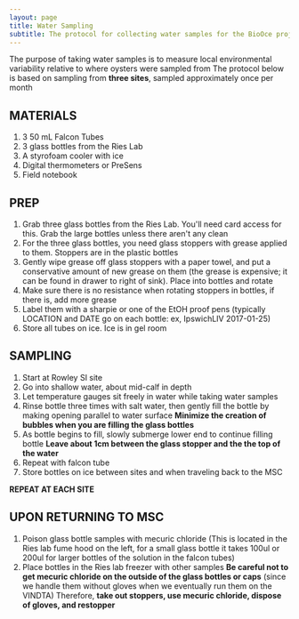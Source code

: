 ```yaml
---
layout: page
title: Water Sampling
subtitle: The protocol for collecting water samples for the BioOce project
---
```


The purpose of taking water samples is to measure local environmental variability relative to where oysters were sampled from
The protocol below is based on sampling from **three sites**, sampled approximately once per month


## MATERIALS
1. 3 50 mL Falcon Tubes
2. 3 glass bottles from the Ries Lab 
3. A styrofoam cooler with ice
4. Digital thermometers or PreSens
5. Field notebook

## PREP
1. Grab three glass bottles from the Ries Lab. You'll need card access for this. Grab the large bottles unless there aren't any clean
2. For the three glass bottles, you need glass stoppers with grease applied to them. Stoppers are in the plastic bottles
3. Gently wipe grease off glass stoppers with a paper towel, and put a conservative amount of new grease on them (the grease is expensive; it can be found in drawer to right of sink). Place into bottles and rotate
4. Make sure there is no resistance when rotating stoppers in bottles, if there is, add more grease
5. Label them with a sharpie or one of the EtOH proof pens (typically LOCATION and DATE go on each bottle: ex, IpswichLIV 2017-01-25)
6. Store all tubes on ice. Ice is in gel room

## SAMPLING
1. Start at Rowley SI site
2. Go into shallow water, about mid-calf in depth
3. Let temperature gauges sit freely in water while taking water samples
4. Rinse bottle three times with salt water, then gently fill the bottle by making opening parallel to water surface
**Minimize the creation of bubbles when you are filling the glass bottles**
5. As bottle begins to fill, slowly submerge lower end to continue filling bottle
**Leave about 1cm between the glass stopper and the the top of the water**
6. Repeat with falcon tube
7. Store bottles on ice between sites and when traveling back to the MSC

**REPEAT AT EACH SITE**

## UPON RETURNING TO MSC
1. Poison glass bottle samples with mecuric chloride (This is located in the Ries lab fume hood on the left, for a small glass bottle it takes 100ul or 200ul for larger bottles of the solution in the falcon tubes)
2. Place bottles in the Ries lab freezer with other samples
**Be careful not to get mecuric chloride on the outside of the glass bottles or caps** (since we handle them without gloves when we eventually run them on the VINDTA)
Therefore, **take out stoppers, use mecuric chloride, dispose of gloves, and restopper**

 
